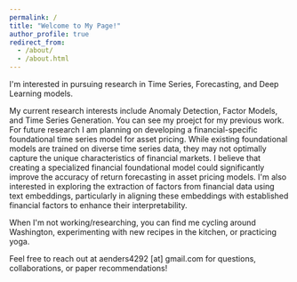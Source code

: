 ```yaml
---
permalink: /
title: "Welcome to My Page!"
author_profile: true
redirect_from: 
  - /about/
  - /about.html
---
```


I'm interested in pursuing research in Time Series, Forecasting, and Deep Learning models.

My current research interests include Anomaly Detection, Factor Models, and Time Series Generation. You can see my proejct for my previous work. For future research I am planning on developing a financial-specific foundational time series model for asset pricing. While existing foundational models are trained on diverse time series data, they may not optimally capture the unique characteristics of financial markets. I believe that creating a specialized financial foundational model could significantly improve the accuracy of return forecasting in asset pricing models. I'm also interested in exploring the extraction of factors from financial data using text embeddings, particularly in aligning these embeddings with established financial factors to enhance their interpretability.

When I'm not working/researching, you can find me cycling around Washington, experimenting with new recipes in the kitchen, or practicing yoga.

Feel free to reach out at aenders4292 [at] gmail.com for questions, collaborations, or paper recommendations!

